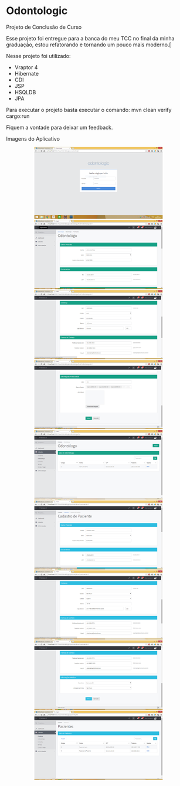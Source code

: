 ﻿# Odontologic
Projeto de Conclusão de Curso

Esse projeto foi entregue para a banca do meu TCC no final da minha graduação, estou refatorando e tornando um pouco mais moderno.[

Nesse projeto foi utilizado:
* Vraptor 4
* Hibernate
* CDI
* JSP
* HSQLDB
* JPA

Para executar o projeto basta executar o comando:
mvn clean verify cargo:run

Fiquem a vontade para deixar um feedback.

Imagens do Aplicativo
<p align="center">
  <img src="https://raw.githubusercontent.com/alanlviana/odontologic/master/wiki/prints/login_01.png" width="350"/>
  <img src="https://raw.githubusercontent.com/alanlviana/odontologic/master/wiki/prints/odontologo_form_01.png" width="350"/>
  <img src="https://raw.githubusercontent.com/alanlviana/odontologic/master/wiki/prints/odontologo_form_02.png" width="350"/>
  <img src="https://raw.githubusercontent.com/alanlviana/odontologic/master/wiki/prints/odontologo_form_03.png" width="350"/>
  <img src="https://raw.githubusercontent.com/alanlviana/odontologic/master/wiki/prints/odontologo_list_01.png" width="350"/>

  <img src="https://raw.githubusercontent.com/alanlviana/odontologic/master/wiki/prints/paciente_form_01.png" width="350"/>
  <img src="https://raw.githubusercontent.com/alanlviana/odontologic/master/wiki/prints/paciente_form_02.png" width="350"/>
  <img src="https://raw.githubusercontent.com/alanlviana/odontologic/master/wiki/prints/paciente_form_03.png" width="350"/>
  <img src="https://raw.githubusercontent.com/alanlviana/odontologic/master/wiki/prints/paciente_list_01.png" width="350"/>

</p>
